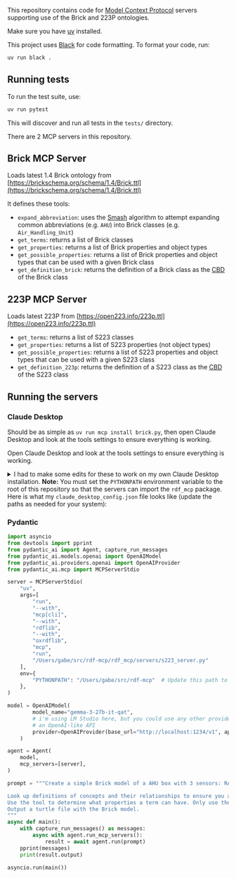 This repository contains code for [Model Context Protocol](https://modelcontextprotocol.io/introduction) servers supporting use of the Brick and 223P ontologies.

Make sure you have [uv](https://docs.astral.sh/uv/) installed. 

This project uses [Black](https://black.readthedocs.io/) for code formatting. To format your code, run:

```bash
uv run black .
```

## Running tests

To run the test suite, use:

```bash
uv run pytest
```

This will discover and run all tests in the `tests/` directory.

There are 2 MCP servers in this repository.

## Brick MCP Server

Loads latest 1.4 Brick ontology from [https://brickschema.org/schema/1.4/Brick.ttl](https://brickschema.org/schema/1.4/Brick.ttl)

It defines these tools:
- `expand_abbreviation`: uses the [Smash](https://dl.acm.org/doi/abs/10.14778/3685800.3685830) algorithm to attempt expanding common abbreviations (e.g. `AHU`) into Brick classes (e.g. `Air_Handling_Unit`)
- `get_terms`: returns a list of Brick classes
- `get_properties`: returns a list of Brick properties and object types
- `get_possible_properties`: returns a list of Brick properties and object types that can be used with a given Brick class
- `get_definition_brick`: returns the definition of a Brick class as the [CBD](https://www.w3.org/submissions/CBD/) of the Brick class

## 223P MCP Server

Loads latest 223P from [https://open223.info/223p.ttl](https://open223.info/223p.ttl)
- `get_terms`: returns a list of S223 classes
- `get_properties`: returns a list of S223 properties (not object types)
- `get_possible_properties`: returns a list of S223 properties and object types that can be used with a given S223 class
- `get_definition_223p`: returns the definition of a S223 class as the [CBD](https://www.w3.org/submissions/CBD/) of the S223 class

## Running the servers

### Claude Desktop

Should be as simple as `uv run mcp install brick.py`, then open Claude Desktop and look at the tools settings to ensure everything is working.

Open Claude Desktop and look at the tools settings to ensure everything is working.

<details>
<summary>I had to make some edits for these to work on my own Claude Desktop installation. <b>Note:</b> You must set the <code>PYTHONPATH</code> environment variable to the root of this repository so that the servers can import the <code>rdf_mcp</code> package. Here is what my <code>claude_desktop_config.json</code> file looks like (update the paths as needed for your system):</summary>

```json
{
  "mcpServers": {
    "BrickOntology": {
      "command": "/Users/gabe/.cargo/bin/uv",
      "args": [
        "run",
        "--with",
        "mcp[cli]",
        "--with",
        "rdflib",
        "--with",
        "oxrdflib",
        "mcp",
        "run",
        "/Users/gabe/src/rdf-mcp/rdf_mcp/servers/brick_server.py"
      ],
      "env": {
        "PYTHONPATH": "/Users/gabe/src/rdf-mcp"
      }
    },
    "S223Ontology": {
      "command": "/Users/gabe/.cargo/bin/uv",
      "args": [
        "run",
        "--with",
        "mcp[cli]",
        "--with",
        "rdflib",
        "--with",
        "oxrdflib",
        "mcp",
        "run",
        "/Users/gabe/src/rdf-mcp/rdf_mcp/servers/s223_server.py"
      ],
      "env": {
        "PYTHONPATH": "/Users/gabe/src/rdf-mcp"
      }
    }
  }
}
```
</details>

### Pydantic

```python
import asyncio
from devtools import pprint
from pydantic_ai import Agent, capture_run_messages
from pydantic_ai.models.openai import OpenAIModel
from pydantic_ai.providers.openai import OpenAIProvider
from pydantic_ai.mcp import MCPServerStdio

server = MCPServerStdio(
    "uv",
    args=[
        "run",
        "--with",
        "mcp[cli]",
        "--with",
        "rdflib",
        "--with",
        "oxrdflib",
        "mcp",
        "run",
        "/Users/gabe/src/rdf-mcp/rdf_mcp/servers/s223_server.py"
    ],
    env={
        "PYTHONPATH": "/Users/gabe/src/rdf-mcp"  # Update this path to your repo root
    },
)

model = OpenAIModel(
        model_name="gemma-3-27b-it-qat",
        # i'm using LM Studio here, but you could use any other provider that exposes
        # an OpenAI-like API
        provider=OpenAIProvider(base_url="http://localhost:1234/v1", api_key="lm_studio"),
    )

agent = Agent(
    model,
    mcp_servers=[server],
)

prompt = """Create a simple Brick model of a AHU box with 3 sensors: RAT, SAT and OAT. Also include a SF with a SF command

Look up definitions of concepts and their relationships to ensure you are building a valid Brick model.
Use the tool to determine what properties a term can have. Only use the predicates defined by the ontology.
Output a turtle file with the Brick model.
"""
async def main():
    with capture_run_messages() as messages:
        async with agent.run_mcp_servers():
            result = await agent.run(prompt)
    pprint(messages)
    print(result.output)

asyncio.run(main())
```

